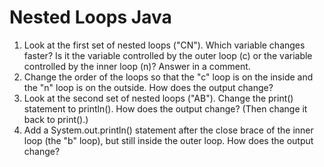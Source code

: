 # Nested Loops Java

1. Look at the first set of nested loops ("CN"). Which variable changes faster? Is it the variable controlled by the outer loop (c) or the variable controlled by the inner loop (n)? Answer in a comment.
2. Change the order of the loops so that the "c" loop is on the inside and the "n" loop is on the outside. How does the output change?
3. Look at the second set of nested loops ("AB"). Change the print() statement to println(). How does the output change? (Then change it back to print().)
4. Add a System.out.println() statement after the close brace of the inner loop (the "b" loop), but still inside the outer loop. How does the output change?
